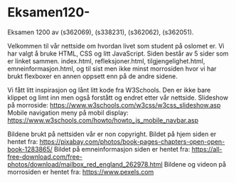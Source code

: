 # Eksamen120- 

Eksamen 1200
av (s362069), (s338231), (s362062), (s362051).

Velkommen til vår nettside om hvordan livet som student på oslomet er.
Vi har valgt å bruke HTML, CSS og litt JavaScript.
Siden består av 5 sider som er linket sammen. 
index.html, refleksjoner.html, tilgjengelighet.html, emneinformasjon.html,
og til sist men ikke minst morrosiden hvor vi har brukt flexboxer en annen oppsett 
enn på de andre sidene.

Vi fått litt inspirasjon og lånt litt kode fra W3Schools.
Den er ikke bare klippet og limt inn men også forstått og endret etter vår nettside.
Slideshow på morroside: https://www.w3schools.com/w3css/w3css_slideshow.asp
Mobile navigation meny på mobil display: https://www.w3schools.com/howto/howto_js_mobile_navbar.asp

Bildene brukt på nettsiden vår er non copyright.
Bildet på hjem siden er hentet fra: https://pixabay.com/photos/book-pages-chapters-open-open-book-1283865/
Bildet på emneinformasjon siden er hentet fra: https://all-free-download.com/free-photos/download/mailbox_red_england_262978.html
Bildene og videon på morrosiden er hentet fra: https://www.pexels.com
